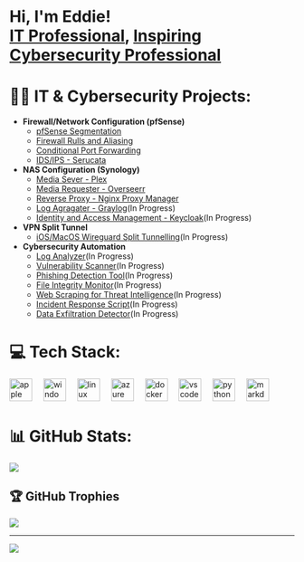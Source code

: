 <h1>Hi, I'm Eddie! <br/><a href="https://github.com/4lifestrategy">IT Professional</a>, <a href="https://github.com/4lifestrategy"> Inspiring Cybersecurity Professional</a></h1>

# 👨‍💻 IT & Cybersecurity Projects:

- <b>Firewall/Network Configuration (pfSense)</b>
  - [pfSense Segmentation]()
  - [Firewall Rulls and Aliasing]()
  - [Conditional Port Forwarding]()
  - [IDS/IPS - Serucata]()
- <b>NAS Configuration (Synology)</b>
  - [Media Sever - Plex]()
  - [Media Requester - Overseerr]()
  - [Reverse Proxy - Nginx Proxy Manager]()
  - [Log Agragater - Graylog]()(In Progress)
  - [Identity and Access Management - Keycloak]()(In Progress)
- <b>VPN Split Tunnel</b>
  - [iOS/MacOS Wireguard Split Tunnelling]()(In Progress)
- <b>Cybersecurity Automation</b>
  - [Log Analyzer](https://github.com/4LifeStrategy/Log-Analyzer)(In Progress)
  - [Vulnerability Scanner]()(In Progress)
  - [Phishing Detection Tool]()(In Progress)
  - [File Integrity Monitor]()(In Progress)
  - [Web Scraping for Threat Intelligence]()(In Progress)
  - [Incident Response Script]()(In Progress)
  - [Data Exfiltration Detector]()(In Progress)

# 💻 Tech Stack:

<div align="left">
  <img src="https://cdn.jsdelivr.net/gh/devicons/devicon/icons/apple/apple-original.svg" height="40" alt="apple logo"  />
  <img width="12" />
  <img src="https://cdn.jsdelivr.net/gh/devicons/devicon/icons/windows8/windows8-original.svg" height="40" alt="windows8 logo"  />
  <img width="12" />
  <img src="https://cdn.jsdelivr.net/gh/devicons/devicon/icons/linux/linux-original.svg" height="40" alt="linux logo"  />
  <img width="12" />
  <img src="https://cdn.jsdelivr.net/gh/devicons/devicon/icons/azure/azure-original.svg" height="40" alt="azure logo"  />
  <img width="12" />
  <img src="https://cdn.jsdelivr.net/gh/devicons/devicon/icons/docker/docker-original.svg" height="40" alt="docker logo"  />
  <img width="12" />
  <img src="https://cdn.jsdelivr.net/gh/devicons/devicon/icons/vscode/vscode-original.svg" height="40" alt="vscode logo"  />
  <img width="12" />
  <img src="https://cdn.jsdelivr.net/gh/devicons/devicon/icons/python/python-original.svg" height="40" alt="python logo"  />
  <img width="12" />
  <img src="https://cdn.jsdelivr.net/gh/devicons/devicon/icons/markdown/markdown-original.svg" height="40" alt="markdown logo"  />
</div>

###

###

# 📊 GitHub Stats:
![](https://github-readme-stats.vercel.app/api?username=4LifeStrategy&theme=dark&hide_border=false&include_all_commits=false&count_private=false)<br/>

## 🏆 GitHub Trophies
![](https://github-profile-trophy.vercel.app/?username=4LifeStrategy&theme=radical&no-frame=false&no-bg=true&margin-w=4)

---
[![](https://visitcount.itsvg.in/api?id=4LifeStrategy&icon=0&color=0)](https://visitcount.itsvg.in)
